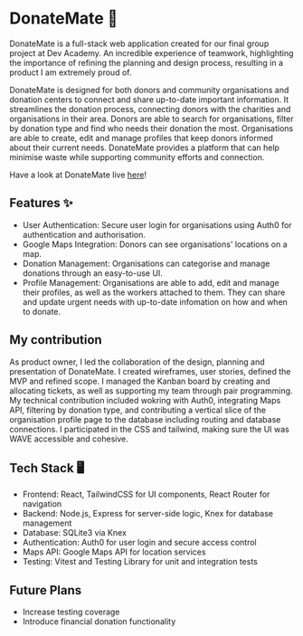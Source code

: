 # DonateMate 💚
DonateMate is a full-stack web application created for our final group project at Dev Academy. An incredible experience of teamwork, highlighting the importance of refining the planning and design process, resulting in a product I am extremely proud of.

DonateMate is designed for both donors and community organisations and donation centers to connect and share up-to-date important information. It streamlines the donation process, connecting donors with the charities and organisations in their area. Donors are able to search for organisations, filter by donation type and find who needs their donation the most. Organisations are able to create, edit and manage profiles that keep donors informed about their current needs. DonateMate provides a platform that can help minimise waste while supporting community efforts and connection.

Have a look at DonateMate live [here](https://donatemate.pushed.nz/)!

## Features ✨
- User Authentication: Secure user login for organisations using Auth0 for authentication and authorisation.
- Google Maps Integration: Donors can see organisations' locations on a map.
- Donation Management: Organisations can categorise and manage donations through an easy-to-use UI.
- Profile Management: Organisations are able to add, edit and manage their profiles, as well as the workers attached to them. They can share and update urgent needs with up-to-date infomation on how and when to donate.

## My contribution
As product owner, I led the collaboration of the design, planning and presentation of DonateMate. I created wireframes, user stories, defined the MVP and refined scope. I managed the Kanban board by creating and allocating tickets, as well as supporting my team through pair programming.
My technical contribution included wokring with Auth0, integrating Maps API, filtering by donation type, and contributing a vertical slice of the organisation profile page to the database including routing and database connections. I participated in the CSS and tailwind, making sure the UI was WAVE accessible and cohesive. 


## Tech Stack 🖥️
- Frontend: React, TailwindCSS for UI components, React Router for navigation
- Backend: Node.js, Express for server-side logic, Knex for database management
- Database: SQLite3 via Knex
- Authentication: Auth0 for user login and secure access control
- Maps API: Google Maps API for location services
- Testing: Vitest and Testing Library for unit and integration tests

## Future Plans
- Increase testing coverage
- Introduce financial donation functionality



